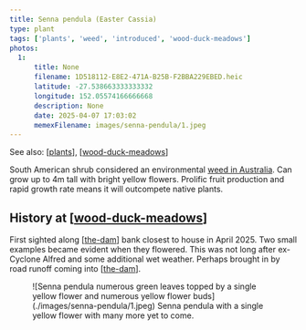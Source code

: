 ```yaml
---
title: Senna pendula (Easter Cassia)
type: plant
tags: ['plants', 'weed', 'introduced', 'wood-duck-meadows']
photos:
  1:
      title: None
      filename: 1D518112-E8E2-471A-B25B-F2BBA229EBED.heic
      latitude: -27.538663333333332
      longitude: 152.05574166666668
      description: None
      date: 2025-04-07 17:03:02
      memexFilename: images/senna-pendula/1.jpeg
---
```


See also: [[plants]], [[wood-duck-meadows]]

South American shrub considered an environmental [weed in Australia](https://weeds.brisbane.qld.gov.au/weeds/easter-cassia). Can grow up to 4m tall with bright yellow flowers. Prolific fruit production and rapid growth rate means it will outcompete native plants.

## History at [[wood-duck-meadows]]

First sighted along [[the-dam]] bank closest to house in April 2025. Two small examples became evident when they flowered. This was not long after ex-Cyclone Alfred and some additional wet weather. Perhaps brought in by road runoff coming into [[the-dam]].

<figure markdown>
![Senna pendula numerous green leaves topped by a single yellow flower and numerous yellow flower buds](./images/senna-pendula/1.jpeg)
<caption>Senna pendula with a single yellow flower with many more yet to come.</caption>
</figure>

[//begin]: # "Autogenerated link references for markdown compatibility"
[plants]: plants "Plants"
[wood-duck-meadows]: ../wood-duck-meadows "Wood duck meadows"
[the-dam]: ../the-dam "The Dam"
[//end]: # "Autogenerated link references"